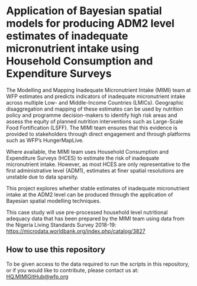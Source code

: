 # Application of Bayesian spatial models for producing ADM2 level estimates of inadequate micronutrient intake using Household Consumption and Expenditure Surveys

The Modelling and Mapping Inadequate Micronutrient Intake (MIMI) team at WFP estimates and predicts indicators of inadequate micronutrient intake across multiple Low- and Middle-Income Countries (LMICs). Geographic disaggregation and mapping of these estimates can be used by nutrition policy and programme decision-makers to identify high risk areas and assess the equity of planned nutrition interventions such as Large-Scale Food Fortification (LSFF). The MIMI team ensures that this evidence is provided to stakeholders through direct engagement and through platforms such as WFP’s HungerMapLive. 

Where available, the MIMI team uses Household Consumption and Expenditure Surveys (HCES) to estimate the risk of inadequate micronutrient intake. However, as most HCES are only representative to the first administrative level (ADM1), estimates at finer spatial resolutions are unstable due to data sparsity. 

This project explores whether stable estimates of inadequate micronutrient intake at the ADM2 level can be produced through the application of Bayesian spatial modelling techniques.

This case study will use pre-processed household level nutritional adequacy data that has been prepared by the MIMI team using data from the Nigeria Living Standards Survey 2018-19: https://microdata.worldbank.org/index.php/catalog/3827

## How to use this repository

To be given access to the data required to run the scripts in this repository, or if you would like to contribute, please contact us at: [HQ.MIMIGitHub@wfp.org](HQ.MIMIGitHub@wfp.org)

